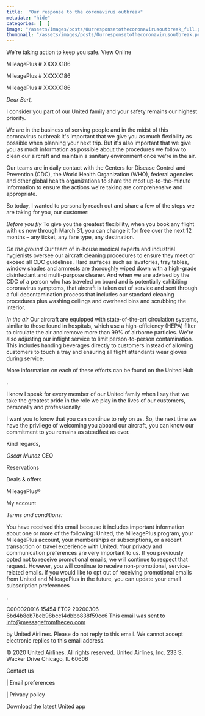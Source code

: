 ```yaml
---
title:  "Our response to the coronavirus outbreak"
metadate: "hide"
categories: [  ]
image: "/assets/images/posts/Ourresponsetothecoronavirusoutbreak_full.png"
thumbnail: "/assets/images/posts/Ourresponsetothecoronavirusoutbreak.png"
---
```

We're taking action to keep you safe.
View Online



MileagePlus # XXXXX186




MileagePlus # XXXXX186




MileagePlus # XXXXX186


*Dear Bert,*

I consider you part of our United family and your safety remains our
highest priority.

We are in the business of serving people and in the midst of this
coronavirus outbreak it's important that we give you as much flexibility as
possible when planning your next trip. But it's also important that we give
you as much information as possible about the procedures we follow to clean
our aircraft and maintain a sanitary environment once we're in the air.

Our teams are in daily contact with the Centers for Disease Control and
Prevention (CDC), the World Health Organization (WHO), federal agencies and
other global health organizations to share the most up-to-the-minute
information to ensure the actions we're taking are comprehensive and
appropriate.

So today, I wanted to personally reach out and share a few of the steps we
are taking for you, our customer:

*Before you fly*
To give you the greatest flexibility, when you book any flight with us now
through March 31, you can change it for free over the next 12 months – any
ticket, any fare type, any destination.

*On the ground*
Our team of in-house medical experts and industrial hygienists oversee our
aircraft cleaning procedures to ensure they meet or exceed all CDC
guidelines. Hard surfaces such as lavatories, tray tables, window shades
and armrests are thoroughly wiped down with a high-grade disinfectant and
multi-purpose cleaner. And when we are advised by the CDC of a person who
has traveled on board and is potentially exhibiting coronavirus symptoms,
that aircraft is taken out of service and sent through a full
decontamination process that includes our standard cleaning procedures plus
washing ceilings and overhead bins and scrubbing the interior.

*In the air*
Our aircraft are equipped with state-of-the-art circulation systems,
similar to those found in hospitals, which use a high-efficiency (HEPA)
filter to circulate the air and remove more than 99% of airborne particles.
We're also adjusting our inflight service to limit person-to-person
contamination. This includes handing beverages directly to customers
instead of allowing customers to touch a tray and ensuring all flight
attendants wear gloves during service.

More information on each of these efforts can be found on the United Hub

.

I know I speak for every member of our United family when I say that we
take the greatest pride in the role we play in the lives of our customers,
personally and professionally.

I want you to know that you can continue to rely on us. So, the next time
we have the privilege of welcoming you aboard our aircraft, you can know
our commitment to you remains as steadfast as ever.

Kind regards,


*Oscar Munoz*
CEO





Reservations

 Deals & offers

 MileagePlus®

 My account




  

  

  



*Terms and conditions:*

You have received this email because it includes important information
about one or more of the following: United, the MileagePlus program, your
MileagePlus account, your memberships or subscriptions, or a recent
transaction or travel experience with United. Your privacy and
communication preferences are very important to us. If you previously opted
not to receive promotional emails, we will continue to respect that
request. However, you will continue to receive non-promotional,
service-related emails. If you would like to opt out of receiving
promotional emails from United and MileagePlus in the future, you can
update your email subscription preferences

.

C000020916 15454 ET02 20200306 6bd4b8eb7beb98bcc14dbbb838f59cc6
This email was sent to info@messagefromtheceo.com

by United Airlines.
Please do not reply to this email. We cannot accept electronic replies to
this email address.

© 2020 United Airlines. All rights reserved. United Airlines, Inc. 233 S.
Wacker Drive Chicago, IL 60606

Contact us

  |  Email preferences

  |  Privacy policy





Download the latest United app






